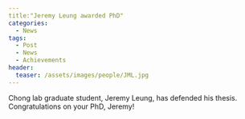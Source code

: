 ```yaml
---
title:"Jeremy Leung awarded PhD"
categories:
  - News
tags:
  - Post
  - News
  - Achievements
header:	
  teaser: /assets/images/people/JML.jpg
---
```

Chong lab graduate student, Jeremy Leung, has defended his thesis.
Congratulations on your PhD, Jeremy!


